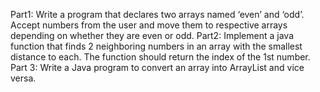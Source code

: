 Part1: Write a program that declares two arrays named ‘even’ and ‘odd’. Accept numbers from the user and move them to respective arrays depending on whether they are even or odd.
Part2: Implement a java function that finds 2 neighboring numbers in an array with the smallest distance to each. The function should return the index of the 1st number.
Part 3: Write a Java program to convert an array into ArrayList and vice versa.
